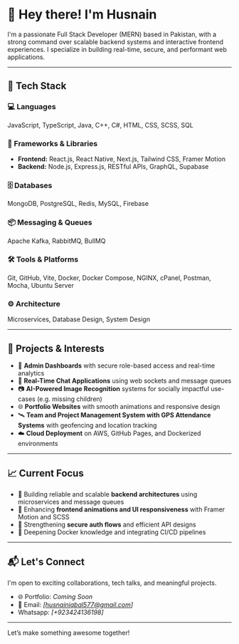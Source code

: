 # 👋 Hey there! I'm Husnain

I'm a passionate Full Stack Developer (MERN) based in Pakistan, with a strong command over scalable backend systems and interactive frontend experiences. I specialize in building real-time, secure, and performant web applications.

---


## 🔧 Tech Stack

### 💻 Languages  
JavaScript, TypeScript, Java, C++, C#, HTML, CSS, SCSS, SQL

### 🧰 Frameworks & Libraries  
- **Frontend:** React.js, React Native, Next.js, Tailwind CSS, Framer Motion  
- **Backend:** Node.js, Express.js, RESTful APIs, GraphQL, Supabase  


### 🗄️ Databases  
MongoDB, PostgreSQL, Redis, MySQL, Firebase

### 📦 Messaging & Queues  
Apache Kafka, RabbitMQ, BullMQ

### 🛠️ Tools & Platforms  
Git, GitHub, Vite, Docker, Docker Compose, NGINX, cPanel, Postman, Mocha, Ubuntu Server

### ⚙️ Architecture  
Microservices, Database Design, System Design

---

## 🚀 Projects & Interests

- 🔐 **Admin Dashboards** with secure role-based access and real-time analytics  
- 💬 **Real-Time Chat Applications** using web sockets and message queues  
- 📷 **AI-Powered Image Recognition** systems for socially impactful use-cases (e.g. missing children)  
- 🌐 **Portfolio Websites** with smooth animations and responsive design  
- 🛰️ **Team and Project Management System with GPS Attendance Systems** with geofencing and location tracking  
- ☁️ **Cloud Deployment** on AWS, GitHub Pages, and Dockerized environments

---

## 📈 Current Focus

- 🧱 Building reliable and scalable **backend architectures** using microservices and message queues  
- 🎨 Enhancing **frontend animations and UI responsiveness** with Framer Motion and SCSS  
- 🔐 Strengthening **secure auth flows** and efficient API designs  
- 🐳 Deepening Docker knowledge and integrating CI/CD pipelines

---

## 📬 Let's Connect

I'm open to exciting collaborations, tech talks, and meaningful projects.

- 🌐 Portfolio: *Coming Soon*  
- 📨 Email: *[husnainiqbal577@gmail.com]*
- Whatsapp: *[+923424136198]* 

---
 
Let’s make something awesome together!

